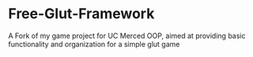 Free-Glut-Framework
===================

A Fork of my game project for UC Merced OOP, aimed at providing basic functionality and organization for a simple glut game 
